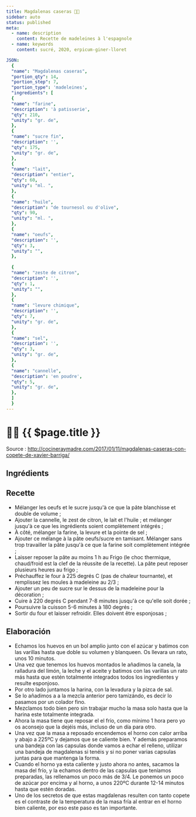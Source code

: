 ```yaml
---
title: Magdalenas caseras 👩‍🍳
sidebar: auto
status: published
meta:
  - name: description
    content: Recette de madeleines à l'espagnole
  - name: keywords
    content: sucré, 2020, erpicum-giner-lloret

JSON:
  {
  "name": "Magdalenas caseras",
  "portion_qty": 14,
  "portion_step": 7,
  "portion_type": 'madeleines',
  "ingredients": [
  {
  "name": "farine",
  "description": 'à patisserie',
  "qty": 210,
  "unity": "gr. de",
  },
  {
  "name": "sucre fin",
  "description": '',
  "qty": 175,
  "unity": "gr. de",
  },
  {
  "name": "lait",
  "description": "entier",
  "qty": 60,
  "unity": "ml. ",
  },
  {
  "name": "huile",
  "description": "de tournesol ou d'olive",
  "qty": 90,
  "unity": "ml. ",
  },
  {
  "name": "oeufs",
  "description": '',
  "qty": 3,
  "unity": "",
  },
  
  {
  "name": "zeste de citron",
  "description": '',
  "qty": 1,
  "unity": "",
  },
  {
  "name": "levure chimique",
  "description": '',
  "qty": 7,
  "unity": "gr. de",
  },
  {
  "name": "sel",
  "description": '',
  "qty": 3,
  "unity": "gr. de",
  },
  {
  "name": "cannelle",
  "description": 'en poudre',
  "qty": 5,
  "unity": "gr. de",
  },
  ]
  }
---
```

# :woman_cook: {{ $page.title }}

Source : http://cocineraymadre.com/2017/01/11/magdalenas-caseras-con-copete-de-xavier-barriga/


## Ingrédients

<recipePortion :recette="$page.frontmatter.JSON" />

## Recette
- Mélanger les oeufs et le sucre jusqu'à ce que la pâte blanchisse et double de volume ;
- Ajouter la cannelle, le zest de citron, le lait et l'huile ; et mélanger jusqu'à ce que les ingrédients soient complètement intégrés ; 
- À côté, mélanger la farine, la levure et la pointe de sel ;
- Ajouter ce mélange à la pâte oeufs/sucre en tamisant. Mélanger sans trop travailler la pâte jusqu'à ce que la farine soit complètement intégrée ;
- Laisser reposer la pâte au moins 1 h au Frigo (le choc thermique, chaud/froid est la clef de la réussite de la recette). La pâte peut reposer plusieurs heures au frigo ;
- Préchauffez le four à 225 degrés C (pas de chaleur tournante), et remplissez les moules à madeleine au 2/3 ;
- Ajouter un peu de sucre sur le dessus de la madeleine pour la décoration ;
- Cuire à 220 degrés C pendant 7-8 minutes jusqu'à ce qu'elle soit dorée ;
- Poursuivre la cuisson 5-6 minutes à 180 degrés ;
- Sortir du four et laisser refroidir. Elles doivent être esponjosas ;


## Elaboración

- Echamos los huevos en un bol amplio junto con el azúcar y batimos con las varillas hasta que doble su volumen y blanqueen. Os llevara un rato, unos 10 minutos.
- Una vez que tenemos los huevos montados le añadimos la canela, la ralladura del limón, la leche y el aceite y batimos con las varillas un rato más hasta que estén totalmente integrados todos los ingredientes y resulte esponjoso.
- Por otro lado juntamos la harina, con la levadura y la pizca de sal.
- Se lo añadimos a a la mezcla anterior pero tamizándo, es decir lo pasamos por un colador fino.
- Mezclamos todo bien pero sin trabajar mucho la masa solo hasta que la harina este totalmente integrada.
- Ahora la masa tiene que reposar el el frío, como mínimo 1 hora pero yo os aconsejo que la dejéis más, incluso de un día para otro.
- Una vez que la masa a reposado encendemos el horno con calor arriba y abajo a 225ºC y dejamos que se caliente bien. Y además preparamos una bandeja con las capsulas donde vamos a echar el relleno, utilizar una bandeja de magdalenas si tenéis y si no poner varias capsulas juntas para que mantenga la forma.
- Cuando el horno ya esta caliente y justo ahora no antes, sacamos la masa del frío, y la echamos dentro de las capsulas que teníamos preparadas, las rellenamos un poco más de 3/4. Le ponemos un poco de azúcar por encima y al horno, a unos 220ºC durante 12-14 minutos hasta que estén doradas.
- Uno de los secretos de que estas magdalenas resulten con tanto copete es el contraste de la temperatura de la masa fría al entrar en el horno bien caliente, por eso este paso es tan importante.

